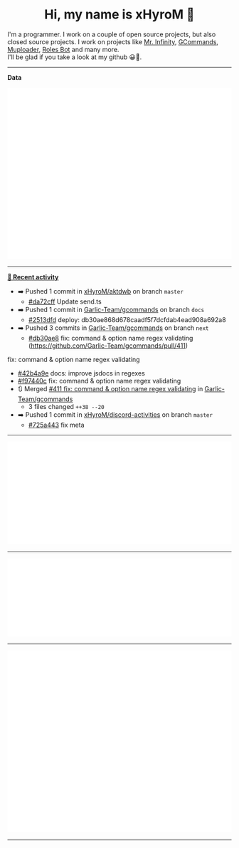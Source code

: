 <p align="center">
    <!-- <img src="https://avatars.githubusercontent.com/u/56601352" width="192" alt="hyro's pfp" /> -->
    <h1 align="center">Hi, my name is xHyroM 👋</h1>
</p>

I'm a programmer. I work on a couple of open source projects, but also closed source projects. I work on projects like [Mr. Infinity](https://discord.com/oauth2/authorize?client_id=720321585625694239&scope=bot%20applications.commands&permissions=8&redirect_uri=https://blobs.gq/imanager&prompt=consent&response_type=code), [GCommands](https://github.com/Garlic-Team/GCommands), [Muploader](https://github.com/xHyroM/Muploder), [Roles Bot](https://github.com/xHyroM/roles-bot) and many more.  
I'll be glad if you take a look at my github 😀👀.

___
**Data**

<img src="https://github.com/xHyroM/xHyroM/blob/master/.cache/base.svg">

___

**[📰 Recent activity](https://github.com/xHyroM)**
* ➡️ Pushed 1 commit in [xHyroM/aktdwb](https://github.com/xHyroM/aktdwb) on branch `master`
  * [#da72cff](https://github.com/xHyroM/aktdwb/commit/da72cff) Update send.ts
* ➡️ Pushed 1 commit in [Garlic-Team/gcommands](https://github.com/Garlic-Team/gcommands) on branch `docs`
  * [#2513dfd](https://github.com/Garlic-Team/gcommands/commit/2513dfd) deploy: db30ae868d678caadf5f7dcfdab4ead908a692a8
* ➡️ Pushed 3 commits in [Garlic-Team/gcommands](https://github.com/Garlic-Team/gcommands) on branch `next`
  * [#db30ae8](https://github.com/Garlic-Team/gcommands/commit/db30ae8) fix: command &amp; option name regex validating (https://github.com/Garlic-Team/gcommands/pull/411)

fix: command &amp; option name regex validating
  * [#42b4a9e](https://github.com/Garlic-Team/gcommands/commit/42b4a9e) docs: improve jsdocs in regexes
  * [#f97440c](https://github.com/Garlic-Team/gcommands/commit/f97440c) fix: command &amp; option name regex validating
* 🔃 Merged [#411 fix: command &amp; option name regex validating](https://github.com/Garlic-Team/gcommands/pull/411) in [Garlic-Team/gcommands](https://github.com/Garlic-Team/gcommands)
  * 3 files changed `++38 --20`
* ➡️ Pushed 1 commit in [xHyroM/discord-activities](https://github.com/xHyroM/discord-activities) on branch `master`
  * [#725a443](https://github.com/xHyroM/discord-activities/commit/725a443) fix meta


___

<img src="https://github.com/xHyroM/xHyroM/blob/master/.cache/isocalendar.svg">

___

<img src="https://github.com/xHyroM/xHyroM/blob/master/.cache/languages.svg">

___

<img src="https://github.com/xHyroM/xHyroM/blob/master/.cache/achievements.svg">

___
